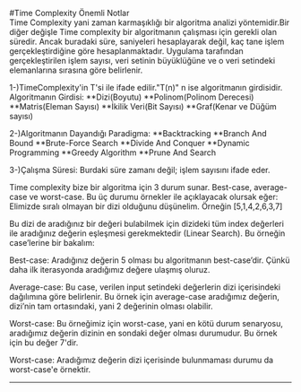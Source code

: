 ﻿#Time Complexity Önemli Notlar  
Time Complexity yani zaman karmaşıklığı bir algoritma analizi yöntemidir.Bir diğer değişle Time complexity bir algoritmanın çalışması için gerekli olan süredir. Ancak buradaki süre, saniyeleri hesaplayarak değil, kaç tane işlem gerçekleştirdiğine göre hesaplanmaktadır. Uygulama tarafından gerçekleştirilen işlem sayısı, veri setinin büyüklüğüne ve o veri setindeki elemanlarına sırasına göre belirlenir.

1-)TimeComplexity'in T'si ile ifade edilir."T(n)" n ise algoritmanın girdisidir.
Algoritmanın Girdisi:
**Dizi(Boyutu)
**Polinom(Polinom Derecesi)
**Matris(Eleman Sayısı)
**İkilik Veri(Bit Sayısı)
**Graf(Kenar ve Düğüm sayısı)

2-)Algoritmanın Dayandığı Paradigma:
**Backtracking
**Branch And Bound
**Brute-Force Search
**Divide And Conquer
**Dynamic Programming
**Greedy Algorithm
**Prune And Search

3-)Çalışma Süresi:
Burdaki süre zamanı değil; işlem sayısını ifade eder.

Time complexity bize bir algoritma için 3 durum sunar. Best-case, average-case ve worst-case.
Bu üç durumu örnekler ile açıklayacak olursak eğer:
Elimizde sıralı olmayan bir dizi olduğunu düşünelim. Örneğin [5,1,4,2,6,3,7]

Bu dizi de aradığınız bir değeri bulabilmek için dizideki tüm index değerleri ile aradığınız değerin eşleşmesi gerekmektedir (Linear Search). Bu örneğin case’lerine bir bakalım:

Best-case: Aradığınız değerin 5 olması bu algoritmanın best-case’dir. Çünkü daha ilk iterasyonda aradığımız değere ulaşmış oluruz.

Average-case: Bu case, verilen input setindeki değerlerin dizi içerisindeki dağılımına göre belirlenir. Bu örnek için average-case aradığımız değerin, dizi’nin tam ortasındaki, yani 2 değerinin olması olabilir.

Worst-case: Bu örneğimiz için worst-case, yani en kötü durum senaryosu, aradığımız değerin dizinin en sondaki değer olması durumudur. Bu örnek için bu değer 7'dir.

Worst-case: Aradığımız değerin dizi içerisinde bulunmaması durumu da worst-case'e örnektir.

-----------------------------------------------------------------------------------------------------------------